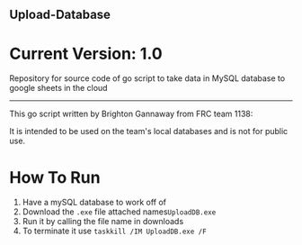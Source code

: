## Upload-Database
# Current Version: 1.0

Repository for source code of go script to take data in MySQL database to google sheets in the cloud

--- 

This go script written by Brighton Gannaway from FRC team 1138:

It is intended to be used on the team's local databases and is not for public use.

# How To Run

1. Have a mySQL database to work off of
2. Download the `.exe` file attached names`UploadDB.exe`
3. Run it by calling the file name in downloads
4. To terminate it use `taskkill /IM UploadDB.exe /F`


